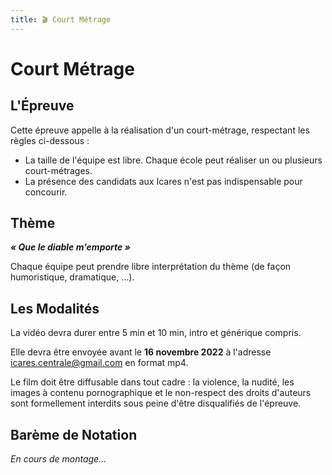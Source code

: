 ```yaml
---
title: 🎬 Court Métrage
---
```


# Court Métrage

## L'Épreuve
Cette épreuve appelle à la réalisation d'un court-métrage, respectant les règles ci-dessous : 
* La taille de l'équipe est libre. Chaque école peut réaliser un ou plusieurs court-métrages. 
* La présence des candidats aux Icares n'est pas indispensable pour concourir. 

## Thème
***« Que le diable m'emporte »***

Chaque équipe peut prendre libre interprétation du thème (de façon humoristique, dramatique, ...).

## Les Modalités
La vidéo devra durer entre 5 min et 10 min, intro et générique compris.

Elle devra être envoyée avant le **16 novembre 2022** à l'adresse [icares.centrale@gmail.com](mailto:icares.centrale@gmail.com) en format mp4. 

Le film doit être diffusable dans tout cadre : la violence, la nudité, les images à contenu pornographique et le non-respect des droits d'auteurs sont formellement interdits sous peine d'être disqualifiés de l'épreuve. 

## Barème de Notation
*En cours de montage...* 
